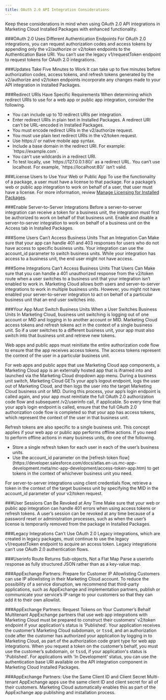 ```yaml
---
title: OAuth 2.0 API Integration Considerations
---
```


Keep these considerations in mind when using OAuth 2.0 API integrations in Marketing Cloud Installed Packages with enhanced functionality.

###OAuth 2.0 Uses Different Authentication Endpoints
For OAuth 2.0 integrations, you can request authorization codes and access tokens by appending only the v2/authorize or v2/token endpoints to the Authentication Base URI. You can’t use the legacy v1/requestToken endpoint to request tokens for OAuth 2.0 integrations.

###Updates Take Five Minutes to Work
It can take up to five minutes before authorization codes, access tokens, and refresh tokens generated by the v2/authorize and v2/token endpoints incorporate any changes made to  your API integration in Installed Packages.

###Redirect URIs Have Specific Requirements
When determining which redirect URIs to use for a web app or public app integration, consider the following.
<ul>
  <li>You can include up to 10 redirect URIs per integration.</li>
  <li>Enter redirect URIs in plain text in Installed Packages. A redirect URI can’t be URL-encoded in Installed Packages.</li>
  <li>You must encode redirect URIs in the v2/authorize request.</li>
  <li>You must use plain text redirect URIs in the v2/token request.</li>
  <li>Use https:// or native mobile app syntax.</li>
  <li>Include a base domain in the redirect URI. For example: `https://example.com`.</li>
  <li>You can't use wildcards in a redirect URI.</li>
  <li>To test locally, use `https://127.0.0.1:80/` as a redirect URL. You can’t use localhost. For example, `https://localhost:80/` isn’t valid.</li>
</ul>

###License Users to Use Your Web or Public App
To use the functionality of a package, a user must have a license to that package. For a package’s web or public app integration to work on behalf of a user, that user must have a license. For more information, review [Manage Licensing for Installed Packages](https://developer.salesforce.com/docs/atlas.en-us.mc-app-development.meta/mc-app-development/license-installed-packages.htm).

###Enable Server-to-Server Integrations
Before a server-to-server integration can receive a token for a business unit, the integration must first be authorized to work on behalf of that business unit. Enable and disable a server-to-server integration to work on behalf of a business unit on the Access tab in Installed Packages.

###Some Users Can’t Access Business Units That an Integration Can
Make sure that your app can handle 401 and 403 responses for users who do not have access to specific business units. Your integration can use the account_id parameter to switch business units. While your integration has access to a business unit, the end user might not have access.

###Some Integrations Can’t Access Business Units That Users Can
Make sure that you can handle a 401 unauthorized response from the v2/token route when a user switches to a business unit that your integration isn’t enabled to work in. Marketing Cloud allows both users and server-to-server integrations to work in multiple business units. However, you might not have enabled your server-to-server integration to act on behalf of a particular business unit that an end user switches into.

###Your App Must Switch Business Units When a User Switches Business Units
In Marketing Cloud, business unit switching is logging out of one account or MID and logging in to another account or MID. Marketing Cloud access tokens and refresh tokens act in the context of a single business unit. So if a user switches to a different business unit, your app must also switch into that business unit and retrieve new tokens.

Web apps and public apps must reinitiate the entire authorization code flow to ensure that the app receives access tokens. The access tokens represent the context of the user in a particular business unit.

For web apps and public apps that use Marketing Cloud app components, a Marketing Cloud app is an externally hosted app that is iframed into and launched via the Marketing Cloud dropdown app menu. During a business unit switch, Marketing Cloud GETs your app’s logout endpoint, logs the user out of Marketing Cloud, and then logs the user into the target Marketing Cloud business unit or MID. During this process, your app’s login endpoint is called again, and your app must reinitiate the full OAuth 2.0 authorization code flow and subsequent /v2/userinfo call, if applicable. So every time that your app’s login endpoint is called, ensure that the full OAuth 2.0 authorization code flow is completed so that your app has access tokens, which represent the context of the user in that business unit.

Refresh tokens are also specific to a single business unit. This concept applies if your web app or public app performs offline actions. If you need to perform offline actions in many business units, do one of the following.
<ul>
  <li>Store a single refresh token for each user in each of the user’s business units.</li>
  <li>Use the account_id parameter on the [refresh token flow](https://developer.salesforce.com/docs/atlas.en-us.mc-app-development.meta/mc-app-development/access-token-app.htm) to get tokens in the context of whichever business unit you need.</li>
</ul>

For server-to-server integrations using client credentials flow, retrieve a token in the context of the target business unit by specifying the MID in the account_id parameter of your v2/token request.

###User Sessions Can Be Revoked at Any Time
Make sure that your web or public app integration can handle 401 errors when using access tokens or refresh tokens. A user’s session can be revoked at any time because of a password reset or administration processes, such as when the user’s license is temporarily removed from the package in Installed Packages.

###Legacy Integrations Can’t Use OAuth 2.0
Legacy integrations, which are created in legacy packages, must continue to use the legacy v1/requestToken endpoint to acquire an access token. Legacy integrations can’t use OAuth 2.0 authentication flows.

###Userinfo Route Returns Sub-objects, Not a Flat Map
Parse a userinfo response as fully structured JSON rather than as a key-value map.

###AppExchange Partners: Prepare for Customer IP Allowlisting
Customers can use IP allowlisting in their Marketing Cloud account. To reduce the possibility of a service disruption, we recommend that third-party applications, such as AppExchange and implementation partners, publish or communicate your service’s IP range to your customers so that they can add it to their own allowlist.

###AppExchange Partners: Request Tokens on Your Customer’s Behalf
Multitenant AppExchange partners that use web app integrations with Marketing Cloud must be prepared to construct their customers’ v2/token endpoint if your application's status is 'Published'. Your application receives the customer’s Marketing Cloud subdomain, or <samp class="codeph nolang">tssd</samp>, and an authorization code after the customer has authorized your application by logging in to Marketing Cloud, as part of the authorization code grant type for web app integrations. When you request a token on the customer’s behalf, you must use the customer’s subdomain, or <samp class="codeph nolang">tssd</samp>, if your application's status is 'Published'. For applications with 'In Development' status, you can use the authentication base URI available on the API integration component in Marketing Cloud Installed Packages.

###AppExchange Partners: Use the Same Client ID and Client Secret
Multi-tenant AppExchange apps use the same client ID and client secret for all of their customers. Marketing Cloud automatically enables this as part of the AppExchange app publishing and installation process.
